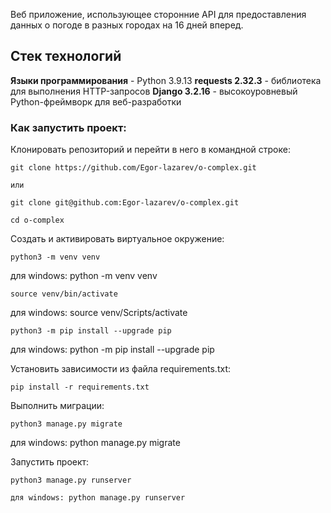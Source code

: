 Веб приложение, использующее сторонние API для предоставления данных о погоде в разных городах на 16 дней вперед.

## Стек технологий ##
__Языки программирования__ - Python 3.9.13
__requests 2.32.3__ - библиотека для выполнения HTTP-запросов
__Django 3.2.16__ - высокоуровневый Python-фреймворк для веб-разработки



### Как запустить проект:

Клонировать репозиторий и перейти в него в командной строке:

```
git clone https://github.com/Egor-lazarev/o-complex.git

или

git clone git@github.com:Egor-lazarev/o-complex.git
```

```
cd o-complex
```

Cоздать и активировать виртуальное окружение:

```
python3 -m venv venv
```

для windows: python -m venv venv

```
source venv/bin/activate
```
для windows: source venv/Scripts/activate

```
python3 -m pip install --upgrade pip
```
для windows: python -m pip install --upgrade pip

Установить зависимости из файла requirements.txt:

```
pip install -r requirements.txt
```

Выполнить миграции:

```
python3 manage.py migrate
```
для windows: python manage.py migrate

Запустить проект:

```
python3 manage.py runserver

для windows: python manage.py runserver